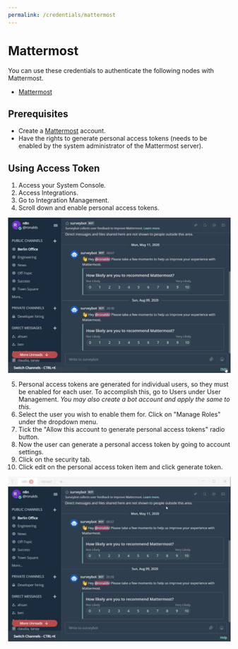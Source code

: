 ```yaml
---
permalink: /credentials/mattermost
---
```


# Mattermost

You can use these credentials to authenticate the following nodes with Mattermost.
- [Mattermost](../../nodes-library/nodes/Mattermost/README.md)

## Prerequisites

- Create a [Mattermost](https://www.mattermost.com/) account.
- Have the rights to generate personal access tokens (needs to be enabled by the system administrator of the Mattermost server).

## Using Access Token
1. Access your System Console.
2. Access Integrations.
3. Go to Integration Management.
4. Scroll down and enable personal access tokens.

![Enabling access token](./enabling-access-token.gif)

5. Personal access tokens are generated for individual users, so they must be enabled for each user. To accomplish this, go to Users under User Management. *You may also create a bot account and apply the same to this.*
6. Select the user you wish to enable them for. Click on "Manage Roles" under the dropdown menu.
7. Tick the "Allow this account to generate personal access tokens" radio button.
8. Now the user can generate a personal access token by going to account settings.
9. Click on the security tab.
10. Click edit on the personal access token item and click generate token.

![Generating Personal Access Token](./generating-personal-access-token.gif)
